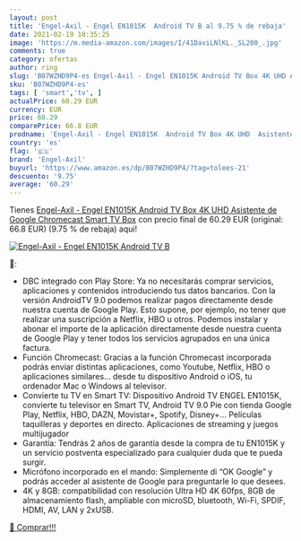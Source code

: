 ```yaml
---
layout: post
title: 'Engel-Axil - Engel EN1015K  Android TV B al 9.75 % de rebaja'
date: 2021-02-19 10:35:25
image: 'https://m.media-amazon.com/images/I/41DaviLNlKL._SL200_.jpg'
comments: true
category: ofertas
author: ring
slug: 'B07WZHD9P4-es Engel-Axil - Engel EN1015K Android TV Box 4K UHD Asistente...'
sku: 'B07WZHD9P4-es'
tags: [ 'smart','tv', ]
actualPrice: 60.29 EUR
currency: EUR
price: 60.29
comparePrice: 66.8 EUR
prodname: 'Engel-Axil - Engel EN1015K  Android TV Box 4K UHD  Asistente de Google Chromecast  Smart TV Box'
country: 'es'
flag: '🇪🇸'
brand: 'Engel-Axil'
buyurl: 'https://www.amazon.es/dp/B07WZHD9P4/?tag=tolees-21'
descuento: '9.75'
average: '60.29'
---
```


Tienes [Engel-Axil - Engel EN1015K  Android TV Box 4K UHD  Asistente de Google Chromecast  Smart TV Box](https://www.amazon.es/dp/B07WZHD9P4/?tag=tolees-21) con precio final de  60.29 EUR (original: 66.8 EUR) (9.75 %  de rebaja) aqui!

[![Engel-Axil - Engel EN1015K  Android TV B](https://m.media-amazon.com/images/I/41DaviLNlKL._SL200_.jpg)](https://www.amazon.es/dp/B07WZHD9P4/?tag=tolees-21)

🔎:

- DBC integrado con Play Store: Ya no necesitarás comprar servicios, aplicaciones y contenidos introduciendo tus datos bancarios. Con la versión AndroidTV 9.0 podemos realizar pagos directamente desde nuestra cuenta de Google Play. Esto supone, por ejemplo, no tener que realizar una suscripción a Netflix, HBO u otros. Podemos instalar y abonar el importe de la aplicación directamente desde nuestra cuenta de Google Play y tener todos los servicios agrupados en una única factura.
- Función Chromecast: Gracias a la función Chromecast incorporada podrás enviar distintas aplicaciones, como Youtube, Netflix, HBO o aplicaciones similares... desde tu dispositivo Android o iOS, tu ordenador Mac o Windows al televisor.
- Convierte tu TV en Smart TV: Dispositivo Android TV ENGEL EN1015K, convierte tu televisor en Smart TV, Android TV 9.0 Pie con tienda Google Play, Netflix, HBO, DAZN, Movistar+, Spotify, Disney+... Películas taquilleras y deportes en directo. Aplicaciones de streaming y juegos multijugador
- Garantía: Tendrás 2 años de garantía desde la compra de tu EN1015K y un servicio postventa especializado para cualquier duda que te pueda surgir.
- Micrófono incorporado en el mando: Simplemente di “OK Google” y podrás acceder al asistente de Google para preguntarle lo que desees.
- 4K y 8GB: compatibilidad con resolución Ultra HD 4K 60fps, 8GB de almacenamiento flash, ampliable con microSD, bluetooth, Wi-Fi, SPDIF, HDMI, AV, LAN y 2xUSB.

[🛒 Comprar!!!](https://www.amazon.es/dp/B07WZHD9P4/?tag=tolees-21)
